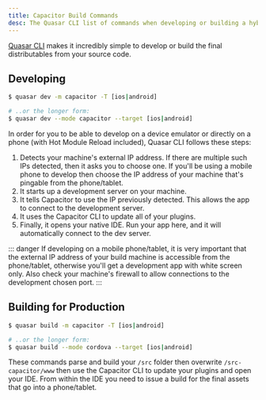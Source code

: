 ```yaml
---
title: Capacitor Build Commands
desc: The Quasar CLI list of commands when developing or building a hybrid mobile app with Capacitor.
---
```


[Quasar CLI](/quasar-cli/installation) makes it incredibly simple to develop or build the final distributables from your source code.

## Developing

```bash
$ quasar dev -m capacitor -T [ios|android]

# ..or the longer form:
$ quasar dev --mode capacitor --target [ios|android]
```

In order for you to be able to develop on a device emulator or directly on a phone (with Hot Module Reload included), Quasar CLI follows these steps:

1. Detects your machine's external IP address. If there are multiple such IPs detected, then it asks you to choose one. If you'll be using a mobile phone to develop then choose the IP address of your machine that's pingable from the phone/tablet.
2. It starts up a development server on your machine.
3. It tells Capacitor to use the IP previously detected. This allows the app to connect to the development server.
4. It uses the Capacitor CLI to update all of your plugins.
5. Finally, it opens your native IDE. Run your app here, and it will automatically connect to the dev server.

::: danger
If developing on a mobile phone/tablet, it is very important that the external IP address of your build machine is accessible from the phone/tablet, otherwise you'll get a development app with white screen only. Also check your machine's firewall to allow connections to the development chosen port.
:::

## Building for Production

```bash
$ quasar build -m capacitor -T [ios|android]

# ..or the longer form:
$ quasar build --mode cordova --target [ios|android]
```

These commands parse and build your `/src` folder then overwrite `/src-capacitor/www` then use the Capacitor CLI to update your plugins and open your IDE. From within the IDE you need to issue a build for the final assets that go into a phone/tablet.
